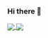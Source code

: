 ### Hi there 👋

<!--
**ca-john/ca-john** is a ✨ _special_ ✨ repository because its `README.md` (this file) appears on your GitHub profile.

Here are some ideas to get you started:

- 🔭 I’m currently working on ...
- 🌱 I’m currently learning ...
- 👯 I’m looking to collaborate on ...
- 🤔 I’m looking for help with ...
- 💬 Ask me about ...
- 📫 How to reach me: ...
- 😄 Pronouns: ...
- ⚡ Fun fact: ...


I am a fourth year student at the University of Toronto pursuing a double major in Computer Science and Applied Statistics.
I'm currently working on personal projects that include my personal website and parallel computing with CUDA.
-->


<a href="https://github.com/anuraghazra/github-readme-stats">
  <img align="center" src="https://github-readme-stats.vercel.app/api?username=ca-john&count_private=true&show_icons=true&include_all_commits=true&hide_border=true&hide_title=true&hide=stars,prs&count_private=true&theme=gruvbox" />
</a>
<a href="https://github.com/anuraghazra/github-readme-stats">
  <img align="center" src="https://github-readme-stats.vercel.app/api/top-langs/?username=ca-john&langs_count=3&hide_title=true&hide_border=true&count_private=true&theme=gruvbox" />
</a>
